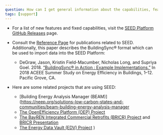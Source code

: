 ```yaml
---
question: How can I get general information about the capabilities, features, and active development of SEED?
tags: [support]
---
```


- For a list of new features and fixed capabilities, visit the [SEED Platform GitHub Releases](https://github.com/SEED-platform/seed/releases) page.

- Consult the [Reference Page](../../references.md) for publications related to SEED. Additionally, this paper describes the BuildingSync® format which can be used to import data into the SEED Platform:

  - DeGraw, Jason, Kristin Field-Macumber, Nicholas Long, and Supriya Goel. 2018. [“BuildingSync® in Action : Example Implementations.”](https://buildingsync.net/documents/DeGraw-ACEEE-BuildingSync-in-Action.pdf) In 2018 ACEEE Summer Study on Energy Efficiency in Buildings, 1–12. Pacific Grove, CA.

- Here are some related projects that are using SEED:
  - [Building Energy Analysis Manager (BEAM)](https://neep.org/solutions-low-carbon-states-and-communities/beam-building-energy-analysis-manager
  - [The OpenEfficiency Platform (OEP) Project](http://psdconsulting.com/openefficiency-platform/)
  - [The BayREN Integrated Commercial Retrofits (BRICR) Project](https://aceee.org/files/proceedings/2018/#/paper/event-data/p110) and [BRICR Presentation](https://www.energy.gov/sites/prod/files/2018/05/f52/24293_Hooper_050318-900.pdf)
  - [The Energy Data Vault (EDV) Project](https://www.energy.gov/eere/buildings/energy-data-vault)
    )
